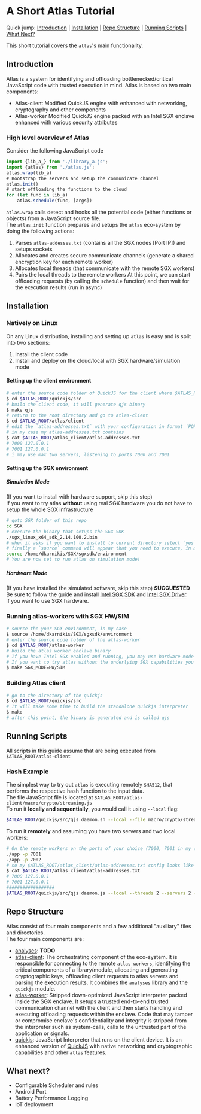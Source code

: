 # A Short Atlas Tutorial
Quick jump: [Introduction](#introduction) | [Installation](#installation) | [Repo Structure](#repo-structure) | [Running Scripts](#running-scripts) | [What Next?](#what-next)

This short tutorial covers the `atlas`'s main functionality.

## Introduction

Atlas is a system for identifying and offloading bottlenecked/critical JavaScript code with trusted execution in mind.
Atlas is based on two main components:
* Atlas-client
    Modified QuickJS engine with enhanced with networking, cryptography and other components 
* Atlas-worker
    Modified QuickJS engine packed with an Intel SGX enclave enhanced with various security attributes
### High level overview of Atlas

Consider the following JavaScript code  
```js
import {lib_a_} from './library_a.js';
import {atlas} from './atlas.js';
atlas.wrap(lib_a)
# Bootstrap the servers and setup the communicate channel 
atlas.init()
# start offloading the functions to the cloud 
for (let func in lib_a) 
    atlas.schedule(func, [args]) 
```
`atlas.wrap` calls detect and hooks all the potential code (either functions or objects) from a JavaScript source file.  
The `atlas.init` function prepares and setups the `atlas` eco-system by doing the following actions:  
 1. Parses `atlas-addesses.txt` (contains all the SGX nodes [Port IP]) and setups sockets
 2. Allocates and creates secure communicate channels (generate a shared encryption key for each remote worker)
 3. Allocates local threads (that communicate with the remote SGX workers)
 4. Pairs the local threads to the remote workers
At this point, we can start offloading requests (by calling the `schedule` function) and then wait for the execution results (run in async)

## Installation

### Natively on Linux

On any Linux distribution, installing and setting up `atlas` is easy and is split into two sections:  
 1. Install the client code
 2. Install and deploy on the cloud/local with SGX hardware/simulation mode

#### Setting up the client environment
```sh
# enter the source code folder of QuickJS for the client where $ATLAS_ROOT is the root folder of the atlas repo
$ cd $ATLAS_ROOT/quickjs/src
# build the client code, it will generate qjs binary 
$ make qjs
# return to the root directory and go to atlas-client 
$ cd $ATLAS_ROOT/atlas/client 
# edit the `atlas-addresses.txt` with your configuration in format `PORT IP`
# in my case my atlas-addresses.txt contains
$ cat $ATLAS_ROOT/atlas_client/atlas-addresses.txt
# 7000 127.0.0.1
# 7001 127.0.0.1
# i may use max two servers, listening to ports 7000 and 7001
```

#### Setting up the SGX environment
##### Simulation Mode
(If you want to install with hardware support, skip this step)  
If you want to try atlas **without** using real SGX hardware you do not have to setup the whole SGX infrastructure
```sh
# goto SGX folder of this repo
cd SGX
# execute the binary that setups the SGX SDK
./sgx_linux_x64_sdk_2.14.100.2.bin
# when it asks if you want to install to current directory select `yes` (or choose the directory you want)
# finally a `source` command will appear that you need to execute, in my case:  
source /home/dkarnikis/SGX/sgxsdk/environment
# You are now set to run atlas on simulation mode!
```
##### Hardware Mode
(If you have installed the simulated software, skip this step)
**SUGGUESTED** Be sure to follow the guide and install  [Intel SGX SDK](https://github.com/intel/linux-sgx) and [Intel SGX Driver](https://github.com/intel/linux-sgx-driver)  
if you want to use SGX hardware.

### Running atlas-workers with SGX HW/SIM
```sh
# source the your SGX environment, in my case
$ source /home/dkarnikis/SGX/sgxsdk/environment
# enter the source code folder of the atlas-worker 
$ cd $ATLAS_ROOT/atlas-worker
# build the atlas worker enclave binary
# If you have Intel SGX enabled and running, you may use hardware mode `SGX_MODE=HW`
# If you want to try atlas without the underlying SGX capabilities you may use simulated mode `SGX_MODE=SIM`
$ make SGX_MODE=HW/SIM
```
<!---
### Docker

**TODO SETUP OUR DOCKER**

Atlas on Docker is useful when native installation is not an option -- for example, to allow development on Windows and OS X.
Note that Atlas on Docker may or may not be able to exploit all available hardware resources.
There are several options for installing Atlas via Docker.
**TODO**
The easiest is to `pull` the docker image 
```sh
docker pull 
```
We refresh this image on every major release.  
[//]: # (TODO: Need to automate this per commit.)  
Alternatively, one can built the latest Docker container from scratch by running `docker build` in the repo:  
```sh
docker build -t atlas-artifact .
```
This will build a fresh Docker image using the latest commit---recommended for development.


In all the above cases, launching the container is done via:
```sh
docker run --name atlas-docker -it atlas-artifact
```
-->
### Building Atlas client
```sh
# go to the directory of the quickjs
$ cd $ATLAS_ROOT/quickjs/src
# It will take some time to build the standalone quickjs interpreter
$ make 
# after this point, the binary is generated and is called qjs
```

## Running Scripts

All scripts in this guide assume that are being executed from  `$ATLAS_ROOT/atlas-client`

### Hash Example

The simplest way to try out `atlas` is executing remotely `SHA512`, that performs the respective hash function to the input data.  
The file JavaScript file is located at `$ATLAS_ROOT/atlas-client/macro/crypto/streaming.js`  
To run it **locally and sequentially**, you would call it using `--local` flag:  
```sh
$ATLAS_ROOT/quickjs/src/qjs daemon.sh --local --file macro/crypto/streaming.js
```
To run it **remotely** and assuming you have two servers and two local workers: 
```sh
# On the remote workers on the ports of your choice (7000, 7001 in my case)
./app -p 7001
./app -p 7002
# so my $ATLAS_ROOT/atlas_client/atlas-addresses.txt config looks like this
$ cat $ATLAS_ROOT/atlas_client/atlas-addresses.txt
# 7000 127.0.0.1
# 7001 127.0.0.1
##################
$ATLAS_ROOT/quickjs/src/qjs daemon.js --local --threads 2 --servers 2 --file macro/crypto/streaming.js
```

## Repo Structure

Atlas consist of four main components and a few additional "auxiliary" files and directories.  
The four main components are:  
* [analyses](../analyses/): **TODO**
* [atlas-client](../atlas-client): The orchestrating component of the eco-system. It is responsible for connecting to the remote `atlas-workers`,  identifying the critical components of a library/module, allocating and generating cryptographic keys, offloading client requests to atlas servers and parsing the execution results. It combines the `analyses` library and the `quickjs` module. 
* [atlas-worker](../runtime):  Stripped down-optimized JavaScript interpreter packed inside the SGX enclave. It setups a trusted end-to-end trusted communication channel with the client and then starts handling and executing offloading requests within the enclave. Code that may tamper or compromise enclave's confidentiality and integrity is stripped from the interpreter such as system-calls, calls to the untrusted part of the application or signals. 
* [quickjs](../quickjs): JavaScript Interpreter that runs on the client device. It is an enhanced version of [QuickJS](https://bellard.org/quickjs/quickjs.html) with native networking and cryptographic capabilities and other `atlas` features.

## What next?
* Configurable Scheduler and rules
* Android Port
* Battery Performance Logging
* IoT deployment